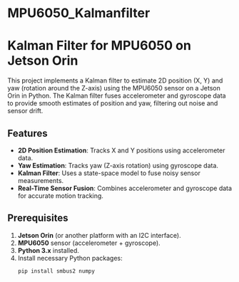 # MPU6050_Kalmanfilter
# Kalman Filter for MPU6050 on Jetson Orin

This project implements a Kalman filter to estimate 2D position (X, Y) and yaw (rotation around the Z-axis) using the MPU6050 sensor on a Jetson Orin in Python. The Kalman filter fuses accelerometer and gyroscope data to provide smooth estimates of position and yaw, filtering out noise and sensor drift.

## Features
- **2D Position Estimation**: Tracks X and Y positions using accelerometer data.
- **Yaw Estimation**: Tracks yaw (Z-axis rotation) using gyroscope data.
- **Kalman Filter**: Uses a state-space model to fuse noisy sensor measurements.
- **Real-Time Sensor Fusion**: Combines accelerometer and gyroscope data for accurate motion tracking.

## Prerequisites
1. **Jetson Orin** (or another platform with an I2C interface).
2. **MPU6050** sensor (accelerometer + gyroscope).
3. **Python 3.x** installed.
4. Install necessary Python packages:
   ```bash
   pip install smbus2 numpy
